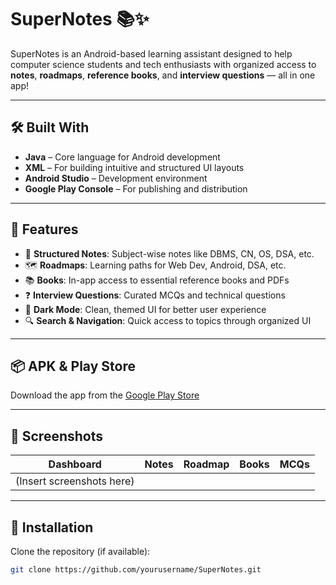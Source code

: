 # SuperNotes 📚✨

SuperNotes is an Android-based learning assistant designed to help computer science students and tech enthusiasts with organized access to **notes**, **roadmaps**, **reference books**, and **interview questions** — all in one app!

---

## 🛠️ Built With

- **Java** – Core language for Android development  
- **XML** – For building intuitive and structured UI layouts  
- **Android Studio** – Development environment  
- **Google Play Console** – For publishing and distribution

---

## 📲 Features

- 📝 **Structured Notes**: Subject-wise notes like DBMS, CN, OS, DSA, etc.  
- 🗺️ **Roadmaps**: Learning paths for Web Dev, Android, DSA, etc.  
- 📚 **Books**: In-app access to essential reference books and PDFs  
- ❓ **Interview Questions**: Curated MCQs and technical questions  
- 🌙 **Dark Mode**: Clean, themed UI for better user experience  
- 🔍 **Search & Navigation**: Quick access to topics through organized UI

---

## 📦 APK & Play Store

Download the app from the [Google Play Store](https://play.google.com/store/apps/details?id=com.code.newproject)

---

## 📸 Screenshots

| Dashboard | Notes | Roadmap | Books | MCQs |
|----------|-------|---------|-------|------|
| (Insert screenshots here) |

---

## 🚀 Installation

Clone the repository (if available):

```bash
git clone https://github.com/yourusername/SuperNotes.git
